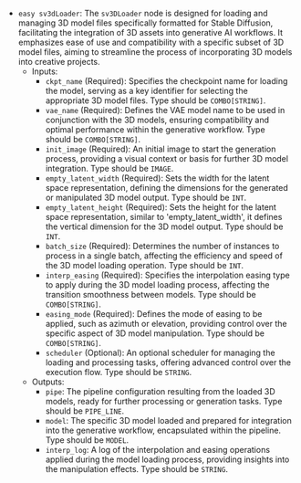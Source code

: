 - `easy sv3dLoader`: The `sv3DLoader` node is designed for loading and managing 3D model files specifically formatted for Stable Diffusion, facilitating the integration of 3D assets into generative AI workflows. It emphasizes ease of use and compatibility with a specific subset of 3D model files, aiming to streamline the process of incorporating 3D models into creative projects.
    - Inputs:
        - `ckpt_name` (Required): Specifies the checkpoint name for loading the model, serving as a key identifier for selecting the appropriate 3D model files. Type should be `COMBO[STRING]`.
        - `vae_name` (Required): Defines the VAE model name to be used in conjunction with the 3D models, ensuring compatibility and optimal performance within the generative workflow. Type should be `COMBO[STRING]`.
        - `init_image` (Required): An initial image to start the generation process, providing a visual context or basis for further 3D model integration. Type should be `IMAGE`.
        - `empty_latent_width` (Required): Sets the width for the latent space representation, defining the dimensions for the generated or manipulated 3D model output. Type should be `INT`.
        - `empty_latent_height` (Required): Sets the height for the latent space representation, similar to 'empty_latent_width', it defines the vertical dimension for the 3D model output. Type should be `INT`.
        - `batch_size` (Required): Determines the number of instances to process in a single batch, affecting the efficiency and speed of the 3D model loading operation. Type should be `INT`.
        - `interp_easing` (Required): Specifies the interpolation easing type to apply during the 3D model loading process, affecting the transition smoothness between models. Type should be `COMBO[STRING]`.
        - `easing_mode` (Required): Defines the mode of easing to be applied, such as azimuth or elevation, providing control over the specific aspect of 3D model manipulation. Type should be `COMBO[STRING]`.
        - `scheduler` (Optional): An optional scheduler for managing the loading and processing tasks, offering advanced control over the execution flow. Type should be `STRING`.
    - Outputs:
        - `pipe`: The pipeline configuration resulting from the loaded 3D models, ready for further processing or generation tasks. Type should be `PIPE_LINE`.
        - `model`: The specific 3D model loaded and prepared for integration into the generative workflow, encapsulated within the pipeline. Type should be `MODEL`.
        - `interp_log`: A log of the interpolation and easing operations applied during the model loading process, providing insights into the manipulation effects. Type should be `STRING`.
